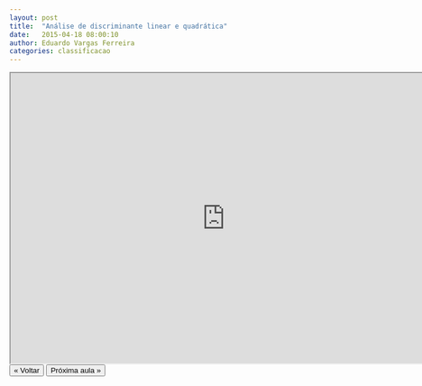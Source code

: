 ```yaml
---
layout: post
title:  "Análise de discriminante linear e quadrática"
date:   2015-04-18 08:00:10
author: Eduardo Vargas Ferreira
categories: classificacao 
---
```


<center>
<iframe width="760" height="515" src="https://www.youtube.com/embed/sgSs5NREurA?autoplay=0"> </iframe>
</center>

<FORM>
<INPUT Type="BUTTON" align="left" Value="&laquo; Voltar" Onclick="window.location.href='https://eduardoleg.github.io/ML4all/1parte/'">
<INPUT Type="BUTTON" align="left" Value="Próxima aula &raquo;" Onclick="window.location.href='https://eduardoleg.github.io/ML4all/classificacao/2015/04/18/aula15.html'">
</FORM>
